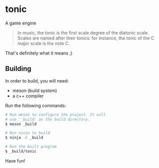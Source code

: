 # tonic
A game engine

> In music, the tonic is the first scale degree of the diatonic
scale. Scales are named after their tonics: for instance, the tonic of the
C major scale is the note C.

That's definitely what it means ;)

## Building
In order to build, you will need:
 * meson (build system)
 * a c++ compiler

Run the following commands:
```sh
# Run meson to configure the project. It will
# use '_build' as the build directory.
$ meson _build

# Run ninja to build
$ ninja -C _build

# Run the built program
$ _build/tonic
```

Have fun!
